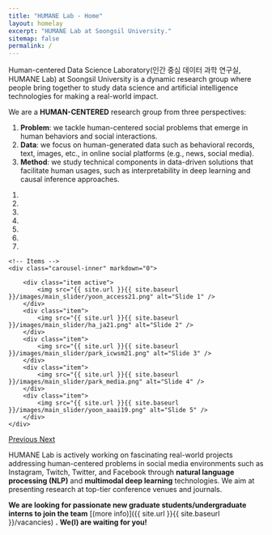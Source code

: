 ```yaml
---
title: "HUMANE Lab - Home"
layout: homelay
excerpt: "HUMANE Lab at Soongsil University."
sitemap: false
permalink: /
---
```


Human-centered Data Science Laboratory(인간 중심 데이터 과학 연구실, HUMANE Lab) at Soongsil University is a dynamic research group where people bring together to study data science and artificial intelligence technologies for making a real-world impact.

We are a **HUMAN-CENTERED** research group from three perspectives:
1. **Problem**: we tackle human-centered social problems that emerge in human behaviors and social interactions. 
2. **Data**: we focus on human-generated data such as behavioral records, text, images, etc., in online social platforms (e.g., news, social media).
3. **Method**: we study technical components in data-driven solutions that facilitate human usages, such as interpretability in deep learning and causal inference approaches.

<div markdown="0" id="carousel" class="carousel slide" data-ride="carousel" data-interval="5000" data-pause="hover" >
    <!-- Menu -->
    <ol class="carousel-indicators">
        <li data-target="#carousel" data-slide-to="0" class="active"></li>
        <li data-target="#carousel" data-slide-to="1"></li>
        <li data-target="#carousel" data-slide-to="2"></li>
        <li data-target="#carousel" data-slide-to="3"></li>
        <li data-target="#carousel" data-slide-to="4"></li>
        <li data-target="#carousel" data-slide-to="5"></li>
        <li data-target="#carousel" data-slide-to="6"></li>
    </ol>

    <!-- Items -->
    <div class="carousel-inner" markdown="0">

        <div class="item active">
            <img src="{{ site.url }}{{ site.baseurl }}/images/main_slider/yoon_access21.png" alt="Slide 1" />
        </div>
        <div class="item">
            <img src="{{ site.url }}{{ site.baseurl }}/images/main_slider/ha_ja21.png" alt="Slide 2" />
        </div>
        <div class="item">
            <img src="{{ site.url }}{{ site.baseurl }}/images/main_slider/park_icwsm21.png" alt="Slide 3" />
        </div>
        <div class="item">
            <img src="{{ site.url }}{{ site.baseurl }}/images/main_slider/park_media.png" alt="Slide 4" />
        </div>
        <div class="item">
            <img src="{{ site.url }}{{ site.baseurl }}/images/main_slider/yoon_aaai19.png" alt="Slide 5" />
        </div>
    </div>
  <a class="left carousel-control" href="#carousel" role="button" data-slide="prev">
    <span class="glyphicon glyphicon-chevron-left" aria-hidden="true"></span>
    <span class="sr-only">Previous</span>
  </a>
  <a class="right carousel-control" href="#carousel" role="button" data-slide="next">
    <span class="glyphicon glyphicon-chevron-right" aria-hidden="true"></span>
    <span class="sr-only">Next</span>
  </a>
</div>

HUMANE Lab is actively working on fascinating real-world projects addressing human-centered problems in social media environments such as Instagram, Twitch, Twitter, and Facebook through **natural language processing (NLP)** and **multimodal deep learning** technologies. We aim at presenting research at top-tier conference venues and journals.

 **We are looking for passionate new graduate students/undergraduate interns to join the team** [(more info)]({{ site.url }}{{ site.baseurl }}/vacancies) **.** **We(I) are waiting for you!**






